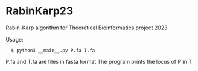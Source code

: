 # RabinKarp23
Rabin-Karp algorithm for Theoretical Bioinformatics project 2023

Usage:
```
  $ python3 __main__.py P.fa T.fa
```
P.fa and T.fa are files in fasta format
The program prints the locus of P in T
